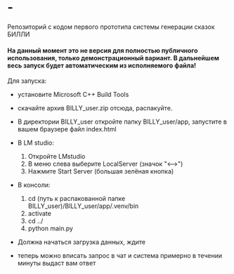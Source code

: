 # -
Репозиторий с кодом первого прототипа системы генерации сказок БИЛЛИ

#### На данный момент это не версия для полностью публичного использования, только демонстрационный вариант. В дальнейшем весь запуск будет автоматическим из исполняемого файла!

Для запуска:
- установите Microsoft C++ Build Tools
- скачайте архив BILLY_user.zip отсюда, распакуйте.
- В директории BILLY_user откройте папку BILLY_user/app, запустите в вашем браузере файл index.html
- В LM studio:
    1) Откройте LMstudio
    2) В меню слева выберите LocalServer (значок "<-->")
    3) Нажмите Start Server (большая зелёная кнопка)
- В консоли:
    1) cd (путь к распакованной папке BILLY_user)/BILLY_user/app/.venv/bin
    2) activate
    3) cd ../
    4) python main.py
-  Должна начаться загрузка данных, ждите

- теперь можно вписать запрос в чат и система примерно в течении минуты выдаст вам ответ
